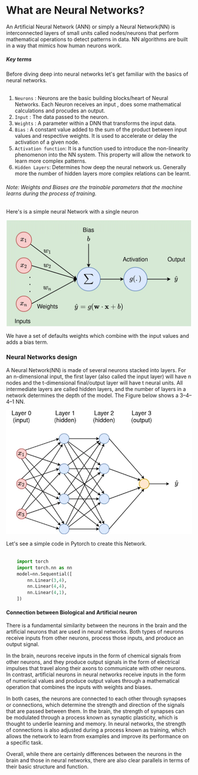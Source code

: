 <h1>What are Neural Networks?</h1>
An Artificial Neural Network (ANN) or simply a Neural Network(NN) is interconnected layers of small units called nodes/neurons that perform mathematical operations to detect patterns in data. NN algorithms are built in a way that mimics how human neurons work.

<h5> Key terms</h5>
Before diving deep into neural networks let's get familiar with the basics of neural networks. 
<br>
<br>

1) `Neurons` : Neurons are the basic building blocks/heart of Neural Networks. Each Neuron receives an input , does some mathematical calculations and procudes an output.
2) `Input` : The data passed to the neuron. 
3) `Weights` : A parameter within a DNN that transforms the input data.
4) `Bias` : A constant value added to the sum of the product between input values and respective weights. It is used to accelerate or delay the activation of a given node.
5) `Activation function`: It is a function used to introduce the non-linearity phenomenon into the NN system. This property will allow the network to learn more complex patterns.
6) `Hidden Layers`: Determines how deep the neural network us. Generally more the number of hidden layers more complex relations can be learnt. 

###### Note: Weights and Biases are the trainable parameters that the machine learns during the process of training.

Here's is a simple neural Network with a single neuron

![Alt text](1_qQPpdtR0r1APiEfTqN74aA.webp)

We have a set of defaults weights which combine with the input values and adds a bias term. 

### Neural Networks design
A Neural Network(NN) is made of several neurons stacked into layers. For an n-dimensional input, the first layer (also called the input layer) will have n nodes and the t-dimensional final/output layer will have t neural units. All intermediate layers are called hidden layers, and the number of layers in a network determines the depth of the model. The Figure below shows a 3–4–4–1 NN.

![Alt text](NNT.webp)

Let's see a simple code in Pytorch to create this Network. 

```python

    import torch
    import torch.nn as nn
    model=nn.Sequential([
        nn.Linear(3,4),
        nn.Linear(4,4),
        nn.Linear(4,1),
    ])
```

#### Connection between Biological and Artificial neuron
There is a fundamental similarity between the neurons in the brain and the artificial neurons that are used in neural networks. Both types of neurons receive inputs from other neurons, process those inputs, and produce an output signal.

In the brain, neurons receive inputs in the form of chemical signals from other neurons, and they produce output signals in the form of electrical impulses that travel along their axons to communicate with other neurons. In contrast, artificial neurons in neural networks receive inputs in the form of numerical values and produce output values through a mathematical operation that combines the inputs with weights and biases.

In both cases, the neurons are connected to each other through synapses or connections, which determine the strength and direction of the signals that are passed between them. In the brain, the strength of synapses can be modulated through a process known as synaptic plasticity, which is thought to underlie learning and memory. In neural networks, the strength of connections is also adjusted during a process known as training, which allows the network to learn from examples and improve its performance on a specific task.

Overall, while there are certainly differences between the neurons in the brain and those in neural networks, there are also clear parallels in terms of their basic structure and function.

